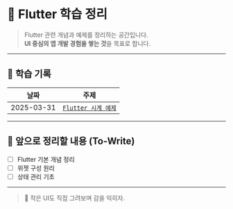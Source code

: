 # 🌱 Flutter 학습 정리

> Flutter 관련 개념과 예제를 정리하는 공간입니다.  
> **UI 중심의 앱 개발 경험을 쌓는 것**을 목표로 합니다.

---

## 📘 학습 기록

| 날짜         | 주제                                  |
|--------------|----------------------------------------|
| 2025-03-31   | [`Flutter 시계 예제`](./2025-03-31_Flutter-시계-만들기.md) |

---

## 📌 앞으로 정리할 내용 (To-Write)

- [ ] Flutter 기본 개념 정리
- [ ] 위젯 구성 원리
- [ ] 상태 관리 기초

---

> 📱 작은 UI도 직접 그려보며 감을 익히자.